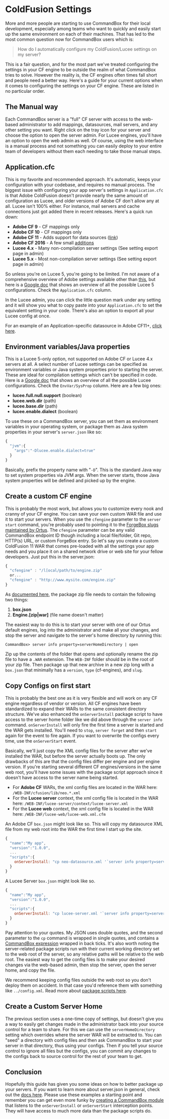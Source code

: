 # ColdFusion Settings

More and more people are starting to use CommandBox for their local development, especially among teams who want to quickly and easily start up the same environment on each of their machines.  That has led to the most common question now for CommandBox users which is:

> How do I automatically configure my ColdFusion/Lucee settings on my server?

This is a fair question, and for the most part we've treated configuring the settings in your CF engine to be outside the realm of what CommandBox tries to solve.  However the reality is, the CF engines often times fall short and people need a better way.  Here's a guide for your current options when it comes to configuring the settings on your CF engine.  These are listed in no particular order.

## The Manual way
Each CommandBox server is a "full" CF server with access to the web-based administrator to add mappings, datasources, mail servers, and any other setting you want.  Right click on the tray icon for your server and choose the option to open the server admin.  For Lucee engines, you'll have an option to open the web admin as well.  Of course, using the web interface is a manual process and not something you can easily deploy to your entire team of developers without them each needing to take those manual steps.  

## Application.cfc
This is my favorite and recommended approach.  It's automatic, keeps your configuration with your codebase, and requires no manual process.  The biggest issue with configuring your app server's settings in `Application.cfc` is that Adobe ColdFusion doesn't provide nearly the same amount of configuration as Lucee, and older versions of Adobe CF don't allow any at all.  Lucee isn't 100% either.  For instance, mail servers and cache connections just got added there in recent releases.  Here's a quick run down:

* **Adobe CF 9** - CF mappings only
* **Adobe CF 10** - CF mappings only
* **Adobe CF 11** - Adds support for data sources ([link](http://blogs.coldfusion.com/post.cfm/application-datasources-in-coldfusion))
* **Adobe CF 2016** - A few small [additions](http://cfdocs.org/application-cfc)
* **Lucee 4.x** - Many non-compilation server settings (See setting export page in admin)
* **Lucee 5.x** - Most non-compilation server settings (See setting export page in admin)

So unless you're on Lucee 5, you're going to be limited.  I'm not aware of a comprehensive overview of Adobe settings available other than [this](http://cfdocs.org/application-cfc), but here is a [Google doc](https://docs.google.com/spreadsheets/d/10s-nn_FsoSD_RiLwjYZICacCoC386SjkEGT3pOfBJVU/edit?usp=sharing) that shows an overview of all the possible Lucee 5 configurations.  Check the `Application.cfc` column.  

In the Lucee admin, you can click the little question mark under any setting and it will show you what to copy paste into your `Application.cfc` to set the equivalent setting in your code. There's also an option to export all your Lucee config at once.

For an example of an Application-specific datasource in Adobe CF11+, [click here](https://github.com/foundeo/cfml-security-training/blob/master/wwwroot/Application.cfc#L15-L22).

## Environment variables/Java properties
This is a Lucee 5-only option, not supported on Adobe CF or Lucee 4.x servers at all.  A select number of Lucee settings can be specified as environment variables or Java system properties prior to starting the server.  These are ideal for compilation settings which can't be specified in code.  Here is a [Google doc](https://docs.google.com/spreadsheets/d/10s-nn_FsoSD_RiLwjYZICacCoC386SjkEGT3pOfBJVU/edit?usp=sharing) that shows an overview of all the possible Lucee configurations.  Check the `EnvVar/SysProp` column.  Here are a few big ones:

* **lucee.full.null.support** (boolean)
* **lucee.web.dir** (path)
* **lucee.base.dir** (path)
* **lucee.enable.dialect** (boolean)

To use these on a CommandBox server, you can set them as environment variables in your operating system, or package them as Java system properties in your server's `server.json` like so:

```js
{
  "jvm":{
    "args":"-Dlucee.enable.dialect=true"
  }
}
```

Basically, prefix the property name with "`-D`".  This is the standard Java way to set system properties via JVM args.  When the server starts, those Java system properties will be defined and picked up by the engine.

## Create a custom CF engine
This is probably the most work, but allows you to customize every nook and cranny of your CF engine.  You can save your own custom WAR file and use it to start your servers.  When you use the `cfengine` parameter to the `server start` command, you're probably used to pointing it to the [ForgeBox slugs maintained by Ortus](https://www.forgebox.io/type/cf-engines).  The `cfengine` parameter can be any valid CommandBox endpoint ID though including a local file/folder, Git repo, HTTP(s) URL, or custom ForgeBox entry.  So let's say you create a custom ColdFusion 11 WAR that comes pre-loaded with all the settings your app needs and you place it on a shared network drive or web site for your fellow developers.  Just put this in the server.json:

```js
{
  "cfengine" : "/l[ocal/path/to/engine.zip"
  or...
  "cfengine" : "http://www.mysite.com/engine.zip"
}
```
As [documented here](https://ortus.gitbooks.io/commandbox-documentation/content/embedded_server/multi-engine_support.html), the package zip file needs to contain the following two things:

1. **box.json**
2. **Engine.[zip|war]** (file name doesn't matter)

The easiest way to do this is to start your server with one of our Ortus default engines, log into the administrator and make all your changes, and stop the server and navigate to the server's home directory by running this:
```
CommandBox> server info property=serverHomeDirectory | open
```

Zip up the contents of the folder that opens and optionally rename the zip file to have a `.WAR` extension.  The `WEB-INF` folder should be in the root of your zip file.  Then package up that new archive in a new zip long with a `box.json` that minimally has a `version`, `type` (cf-engines), and `slug`.

## Copy Configs on first start
This is probably the best one as it is very flexible and will work on any CF engine regardless of vendor or version.  All CF engines have been standardized to expand their WARs to the same consistent directory structure.  We've also enhanced the `onServerInstall` package script to have access to the server home folder like we did above through the `server info` command.  `onServerInstall` will only fire the first time a server is started and the WAR gets installed. You'll need to `stop`, `server forget` and then `start` again for the event to fire again.  If you want to overwrite the configs every time, use the `onServerStart` event.  

Basically, we'll just copy the XML config files for the server after we've installed the WAR, but before the server actually boots up.  The only drawbacks of this are that the config files differ per engine and per engine version.  If you're starting several different CF engines/versions in the same web root, you'll have some issues with the package script approach since it doesn't have access to the server name being started.

* For **Adobe CF** WARs, the xml config files are located in the WAR here: `/WEB-INF/cfusion/lib/neo.*.xml`
* For the **Lucee server** context, the xml config file is located in the WAR here: `/WEB-INF/lucee-server/context/lucee-server.xml`
* For the **Lucee web** context, the xml config file is located in the WAR here: `/WEB-INF/lucee-web/lucee-web.xml.cfm`

An Adobe CF `box.json` might look like so.  This will copy my datasource XML file from my web root into the WAR the first time I start up the site.
```js
{
  "name":"My app",
  "version":"1.0.0",
  ...
  "scripts":{
    onServerInstall: "cp neo-datasource.xml '`server info property=serverHomeDirectory`/WEB-INF/cfusion/lib/neo-datasource.xml'"
  }
}
```
A Lucee Server `box.json` might look like so.
```js
{
  "name":"My app",
  "version":"1.0.0",
  ...
  "scripts":{
    onServerInstall: "cp lucee-server.xml '`server info property=serverHomeDirectory`/WEB-INF/lucee-server/context/lucee-server.xml'"
  }
}
```

Pay attention to your quotes. My JSON uses double quotes, and the second parameter to the `cp` command is wrapped in single quotes, and contains a [CommandBox expression](https://ortus.gitbooks.io/commandbox-documentation/content/usage/parameters/expressions.html) wrapped in back ticks.  It's also worth noting the server-related package scripts run with their current working directory set to the web root of the server, so any relative paths will be relative to the web root.  The easiest way to get the config files is to make your desired changes via the web-based admin, then stop the server, open the server home, and copy the file.

We recommend keeping config files outside the web root so you don't deploy them on accident.  In that case you'd reference them with something like `../config.xml`.  Read more about [package scripts here](https://ortus.gitbooks.io/commandbox-documentation/content/developing/interceptors/interceptor_based_cli_scripts.html).

## Create a Custom Server Home
The previous section uses a one-time copy of settings, but doesn't give you a way to easily get changes made in the administrator back into your source control for a team to share.  For this we can use the `serverHomeDirectory` setting which overrides where the server WAR will be extracted to.  You can "seed" a directory with config files and then ask CommandBox to start your server in that directory, thus using your configs.  Then if you tell your source control to ignore all files but the configs, you can commit any changes to the configs back to source control for the rest of your team to get.  



## Conclusion
Hopefully this guide has given you some ideas on how to better package up your servers.  If you want to learn more about server.json in general, check out the [docs here](https://ortus.gitbooks.io/commandbox-documentation/content/embedded_server/serverJSON/serverjson.html).  Please use these examples a starting point and remember you can get even more funky by [creating a CommandBox module](https://ortus.gitbooks.io/commandbox-documentation/content/developing/modules/developing_modules.html) that listens to the `onServerInstall` or `onServerStart` interception points.  They will have access to much more data than the package scripts do.  


